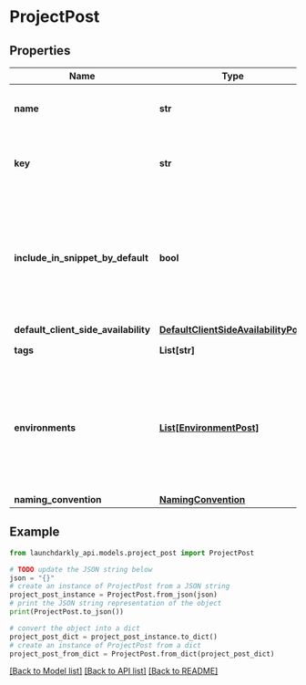 # ProjectPost


## Properties

Name | Type | Description | Notes
------------ | ------------- | ------------- | -------------
**name** | **str** | A human-friendly name for the project. | 
**key** | **str** | A unique key used to reference the project in your code. | 
**include_in_snippet_by_default** | **bool** | Whether or not flags created in this project are made available to the client-side JavaScript SDK by default. | [optional] 
**default_client_side_availability** | [**DefaultClientSideAvailabilityPost**](DefaultClientSideAvailabilityPost.md) |  | [optional] 
**tags** | **List[str]** | Tags for the project | [optional] 
**environments** | [**List[EnvironmentPost]**](EnvironmentPost.md) | Creates the provided environments for this project. If omitted default environments will be created instead. | [optional] 
**naming_convention** | [**NamingConvention**](NamingConvention.md) |  | [optional] 

## Example

```python
from launchdarkly_api.models.project_post import ProjectPost

# TODO update the JSON string below
json = "{}"
# create an instance of ProjectPost from a JSON string
project_post_instance = ProjectPost.from_json(json)
# print the JSON string representation of the object
print(ProjectPost.to_json())

# convert the object into a dict
project_post_dict = project_post_instance.to_dict()
# create an instance of ProjectPost from a dict
project_post_from_dict = ProjectPost.from_dict(project_post_dict)
```
[[Back to Model list]](../README.md#documentation-for-models) [[Back to API list]](../README.md#documentation-for-api-endpoints) [[Back to README]](../README.md)


